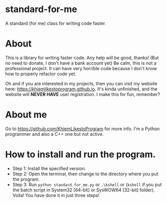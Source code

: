 # standard-for-me
A standard (for me) class for writing code faster.

# About
This is a library for writing faster code. Any help will be good, thanks! (But no need to donate, I don't have a bank account yet)
Be calm, this is not a professional project. It can have very horrible code because I don't know how to properly refactor code yet.

Oh and if you are interested in my projects, then you can visit my website here: https://khiemlikestoprogram.github.io. It's kinda unfinished, and the website will **NEVER HAVE** user registration. I make this for fun, remember?

# About me
Go to https://github.com/KhiemLikestoProgram for more info.
I'm a Python programmer and also a C++ one but not active.

# How to install and run the program.
- Step 1: Install the specified version.
- Step 2: Open the terminal, then change to the directory where you put the program.
- Step 3: Run `python standard_for_me.py` or `.\kshell` or (`kshell` if you put the batch script in System32 [64-bit] or SysWOW64 [32-bit] folder).
Voila! You have done it in just three steps!
